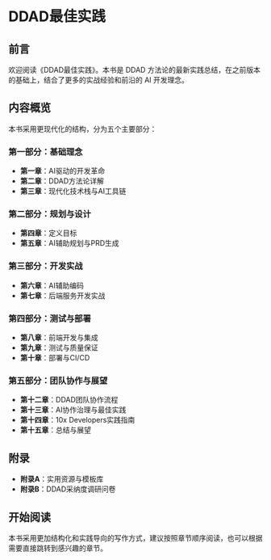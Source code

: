 # DDAD最佳实践

## 前言

欢迎阅读《DDAD最佳实践》。本书是 DDAD 方法论的最新实践总结，在之前版本的基础上，结合了更多的实战经验和前沿的 AI 开发理念。

## 内容概览

本书采用更现代化的结构，分为五个主要部分：

### 第一部分：基础理念
- **第一章**：AI驱动的开发革命
- **第二章**：DDAD方法论详解
- **第三章**：现代化技术栈与AI工具链

### 第二部分：规划与设计
- **第四章**：定义目标
- **第五章**：AI辅助规划与PRD生成

### 第三部分：开发实战
- **第六章**：AI辅助编码
- **第七章**：后端服务开发实战

### 第四部分：测试与部署
- **第八章**：前端开发与集成
- **第九章**：测试与质量保证
- **第十章**：部署与CI/CD

### 第五部分：团队协作与展望
- **第十二章**：DDAD团队协作流程
- **第十三章**：AI协作治理与最佳实践
- **第十四章**：10x Developers实践指南
- **第十五章**：总结与展望

## 附录
- **附录A**：实用资源与模板库
- **附录B**：DDAD采纳度调研问卷

## 开始阅读

本书采用更加结构化和实践导向的写作方式，建议按照章节顺序阅读，也可以根据需要直接跳转到感兴趣的章节。